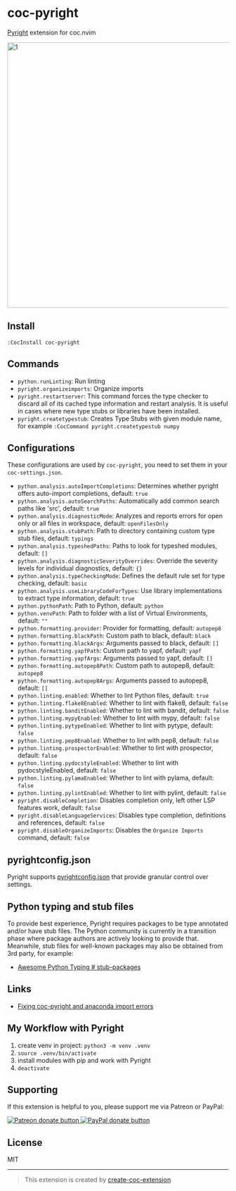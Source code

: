 # coc-pyright

[Pyright](https://github.com/microsoft/pyright) extension for coc.nvim

<img width="603" alt="1" src="https://user-images.githubusercontent.com/345274/64470245-bda9a780-d172-11e9-9fda-48af0617a2ee.png">

## Install

`:CocInstall coc-pyright`

## Commands

- `python.runLinting`: Run linting
- `pyright.organizeimports`: Organize imports
- `pyright.restartserver`: This command forces the type checker to discard all of its cached type information and restart analysis. It is useful in cases where new type stubs or libraries have been installed.
- `pyright.createtypestub`: Creates Type Stubs with given module name, for example `:CocCommand pyright.createtypestub numpy`

## Configurations

These configurations are used by `coc-pyright`, you need to set them in your `coc-settings.json`.

- `python.analysis.autoImportCompletions`: Determines whether pyright offers auto-import completions, default: `true`
- `python.analysis.autoSearchPaths`: Automatically add common search paths like 'src', default: `true`
- `python.analysis.diagnosticMode`: Analyzes and reports errors for open only or all files in workspace, default: `openFilesOnly`
- `python.analysis.stubPath`: Path to directory containing custom type stub files, default: `typings`
- `python.analysis.typeshedPaths`: Paths to look for typeshed modules, default: `[]`
- `python.analysis.diagnosticSeverityOverrides`: Override the severity levels for individual diagnostics, default: `{}`
- `python.analysis.typeCheckingMode`: Defines the default rule set for type checking, default: `basic`
- `python.analysis.useLibraryCodeForTypes`: Use library implementations to extract type information, default: `true`
- `python.pythonPath`: Path to Python, default: `python`
- `python.venvPath`: Path to folder with a list of Virtual Environments, default: `""`
- `python.formatting.provider`: Provider for formatting, default: `autopep8`
- `python.formatting.blackPath`: Custom path to black, default: `black`
- `python.formatting.blackArgs`: Arguments passed to black, default: `[]`
- `python.formatting.yapfPath`: Custom path to yapf, default: `yapf`
- `python.formatting.yapfArgs`: Arguments passed to yapf, default: `[]`
- `python.formatting.autopep8Path`: Custom path to autopep8, default: `autopep8`
- `python.formatting.autopep8Args`: Arguments passed to autopep8, default: `[]`
- `python.linting.enabled`: Whether to lint Python files, default: `true`
- `python.linting.flake8Enabled`: Whether to lint with flake8, default: `false`
- `python.linting.banditEnabled`: Whether to lint with bandit, default: `false`
- `python.linting.mypyEnabled`: Whether to lint with mypy, default: `false`
- `python.linting.pytypeEnabled`: Whether to lint with pytype, default: `false`
- `python.linting.pep8Enabled`: Whether to lint with pep8, default: `false`
- `python.linting.prospectorEnabled`: Whether to lint with prospector, default: `false`
- `python.linting.pydocstyleEnabled`: Whether to lint with pydocstyleEnabled, default: `false`
- `python.linting.pylamaEnabled`: Whether to lint with pylama, default: `false`
- `python.linting.pylintEnabled`: Whether to lint with pylint, default: `false`
- `pyright.disableCompletion`: Disables completion only, left other LSP features work, default: `false`
- `pyright.disableLanguageServices`: Disables type completion, definitions and references, default: `false`
- `pyright.disableOrganizeImports`: Disables the `Organize Imports` command, default: `false`

## pyrightconfig.json

Pyright supports [pyrightconfig.json](https://github.com/microsoft/pyright/blob/master/docs/configuration.md) that provide granular control over settings.

## Python typing and stub files

To provide best experience, Pyright requires packages to be type annotated
and/or have stub files. The Python community is currently in a transition phase
where package authors are actively looking to provide that. Meanwhile, stub
files for well-known packages may also be obtained from 3rd party, for example:

- [Awesome Python Typing # stub-packages](https://github.com/typeddjango/awesome-python-typing#stub-packages)

## Links

- [Fixing coc-pyright and anaconda import errors](https://hanspinckaers.com/fixing-coc-pyright-and-anaconda-import-errors)

## My Workflow with Pyright

1. create venv in project: `python3 -m venv .venv`
2. `source .venv/bin/activate`
3. install modules with pip and work with Pyright
4. `deactivate`

## Supporting

If this extension is helpful to you, please support me via Patreon or PayPal:

<a href="https://patreon.com/fannheyward"><img src="https://c5.patreon.com/external/logo/become_a_patron_button.png" alt="Patreon donate button" /> </a>
<a href="https://paypal.me/fannheyward"><img src="https://user-images.githubusercontent.com/345274/104303610-41149f00-5505-11eb-88b2-5a95c53187b4.png" alt="PayPal donate button" /> </a>

## License

MIT

---

> This extension is created by [create-coc-extension](https://github.com/fannheyward/create-coc-extension)
